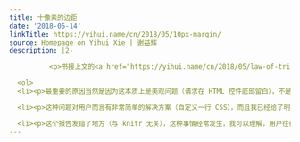 ```yaml
---
title: 十像素的边距
date: '2018-05-14'
linkTitle: https://yihui.name/cn/2018/05/10px-margin/
source: Homepage on Yihui Xie | 谢益辉
description: |2-

          <p>书接上文的<a href="https://yihui.name/cn/2018/05/law-of-triviality/">琐碎律</a>。这两天正好碰到一个我认为非常典型的琐碎律例子，起因是 Github 上的一个 knitr 事项 <a href="https://github.com/yihui/knitr/issues/1543">yihui/knitr#1543</a>。我想说说我作为开发者为什么不喜欢用户报告这种类型的事项：</p>

  <ol>
  <li><p>最重要的原因当然是因为这本质上是美观问题（请求在 HTML 控件底部留白），不是软件缺陷。但凡涉及到美观的问题，可以说琐碎的可能性都很大，你觉得好看、他觉得不好看，可以无休止争论下去。</p></li>

  <li><p>这种问题对用户而言有非常简单的解决方案（自定义一行 CSS），而且我已经给了明确的答案。换句话说，我并没有堵死你的路。</p></li>

  <li><p>这个报告发错了地方（与 knitr 无关），这种事情经常发生，我可以理解，用户往往面对一长串工具链不知道该向谁报告。</p
---
```

